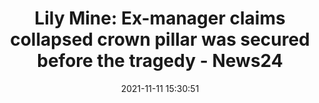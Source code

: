 ---
"title": "Lily Mine: Ex-manager claims collapsed crown pillar was secured before the tragedy - News24"
"date": "2021-11-11 15:30:51"
"feed_name": "GOOGLENEWSMINING"
"feed_website": "https://news.google.com/search?q=mining%2Bincident&hl=en-US&gl=US&ceid=US:en"
"feed_rss": "https://news.google.com/rss/search?q=mining%2Bincident&hl=en-US&gl=US&ceid=US:en"
"link": "https://www.news24.com/news24/southafrica/news/lily-mine-ex-manager-claims-collapsed-crown-pillar-was-secured-before-the-tragedy-20211111"
"source": "{'href': 'https://www.news24.com', 'title': 'News24'}"
"file": "_posts/2021-1-1-f8d59ef64c2f8ed1bdbf8b62dcd080e789084b62.md"
"accident": "1"
"drilling": "0"
"dead": "0"
"injured": "0"
"arrested": "0"
"place": "unknown place"
"where": "unknown site"
"causes": "unknown"
"place_uri": "unknown place"
---